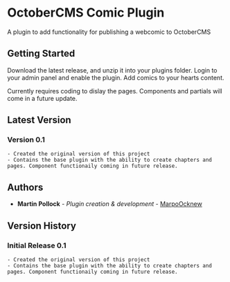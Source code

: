 # OctoberCMS Comic Plugin

A plugin to add functionality for publishing a webcomic to OctoberCMS


## Getting Started

Download the latest release, and unzip it into your plugins folder. Login to your admin panel and enable the plugin. Add comics to your hearts content. 

Currently requires coding to dislay the pages. Components and partials will come in a future update.


## Latest Version

### Version 0.1

```
- Created the original version of this project
- Contains the base plugin with the ability to create chapters and pages. Component functionaily coming in future release.
```


## Authors

* **Martin Pollock** - *Plugin creation & development* - [MarpoOcknew](https://github.com/MarpoOcknew)


## Version History

### Initial Release 0.1

```
- Created the original version of this project
- Contains the base plugin with the ability to create chapters and pages. Component functionaily coming in future release.
```
